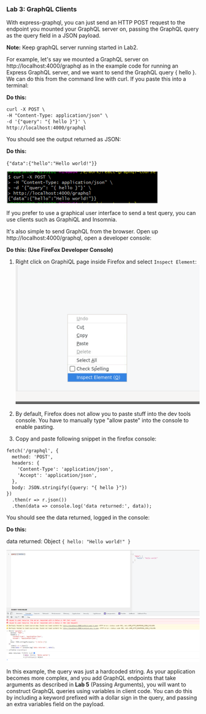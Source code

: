 ﻿### Lab 3:  GraphQL Clients

With express-graphql, you can just send an HTTP POST request to the endpoint you mounted your GraphQL server on, passing the GraphQL query as the query field in a JSON payload.

**Note:** Keep graphQL server running started in Lab2.

For example, let's say we mounted a GraphQL server on http://localhost:4000/graphql as in the example code for running an Express GraphQL server, and we want to send the GraphQL query { hello }. We can do this from the command line with curl. If you paste this into a terminal:

**Do this:**

```
curl -X POST \
-H "Content-Type: application/json" \
-d '{"query": "{ hello }"}' \
http://localhost:4000/graphql
```

You should see the output returned as JSON:

**Do this:**

`{"data":{"hello":"Hello world!"}}`

![](./images/1.png)

If you prefer to use a graphical user interface to send a test query, you can use clients such as GraphiQL and Insomnia.

It's also simple to send GraphQL from the browser. Open up http://localhost:4000/graphql, open a developer console:

**Do this: (Use FireFox Developer Console)**

1. Right click on GraphiQL page inside Firefox and select `Inspect Element`:
![](./images/tools.png)

2. By default, Firefox does not allow you to paste stuff into the dev tools console. You have to manually type "allow paste" into the console to enable pasting. 

3. Copy and paste following snippet in the firefox console:

```
fetch('/graphql', {
  method: 'POST',
  headers: {
    'Content-Type': 'application/json',
    'Accept': 'application/json',
  },
  body: JSON.stringify({query: "{ hello }"})
})
  .then(r => r.json())
  .then(data => console.log('data returned:', data));
```

You should see the data returned, logged in the console:

**Do this:**

data returned: Object `{ hello: "Hello world!" }`

![](./images/2.png)

In this example, the query was just a hardcoded string. As your application becomes more complex, and you add GraphQL endpoints that take arguments as described in **Lab 5** (Passing Arguments), you will want to construct GraphQL queries using variables in client code. You can do this by including a keyword prefixed with a dollar sign in the query, and passing an extra variables field on the payload.
